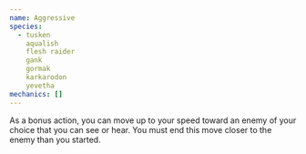 ```yaml
---
name: Aggressive
species:
  - tusken
    aqualish
    flesh raider
    gank
    gormak
    karkarodon
    yevetha
mechanics: []
---
```

As a bonus action, you can move up to your speed toward an enemy of your choice that you can see or hear. You must end this move closer to the enemy than you started.
